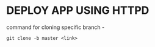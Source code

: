 # DEPLOY APP USING HTTPD

command for cloning specific branch -
```
git clone -b master <link>
```



